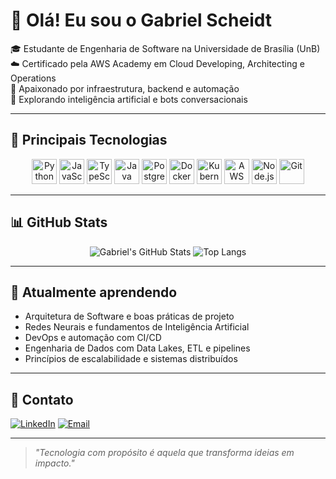 # 👋 Olá! Eu sou o Gabriel Scheidt

🎓 Estudante de Engenharia de Software na Universidade de Brasília (UnB)  
☁️ Certificado pela AWS Academy em Cloud Developing, Architecting e Operations  
🔧 Apaixonado por infraestrutura, backend e automação  
🤖 Explorando inteligência artificial e bots conversacionais

---

## 🚀 Principais Tecnologias

<div align="center">
  
  <img src="https://cdn.jsdelivr.net/gh/devicons/devicon/icons/python/python-original.svg" height="40" alt="Python" />
  <img src="https://cdn.jsdelivr.net/gh/devicons/devicon/icons/javascript/javascript-original.svg" height="40" alt="JavaScript" />
  <img src="https://cdn.jsdelivr.net/gh/devicons/devicon/icons/typescript/typescript-original.svg" height="40" alt="TypeScript" />
  <img src="https://cdn.jsdelivr.net/gh/devicons/devicon/icons/java/java-original.svg" height="40" alt="Java" />
  <img src="https://cdn.jsdelivr.net/gh/devicons/devicon/icons/postgresql/postgresql-original.svg" height="40" alt="PostgreSQL" />
  <img src="https://cdn.jsdelivr.net/gh/devicons/devicon/icons/docker/docker-original.svg" height="40" alt="Docker" />
  <img src="https://cdn.jsdelivr.net/gh/devicons/devicon/icons/kubernetes/kubernetes-plain.svg" height="40" alt="Kubernetes" />
  <img src="https://cdn.jsdelivr.net/gh/devicons/devicon/icons/amazonwebservices/amazonwebservices-original.svg" height="40" alt="AWS" />
  <img src="https://cdn.jsdelivr.net/gh/devicons/devicon/icons/nodejs/nodejs-original.svg" height="40" alt="Node.js" />
  <img src="https://cdn.jsdelivr.net/gh/devicons/devicon/icons/git/git-original.svg" height="40" alt="Git" />

</div>

---

## 📊 GitHub Stats

<div align="center">

![Gabriel's GitHub Stats](https://github-readme-stats.vercel.app/api?username=Gxaite&show_icons=true&theme=default&hide_title=true)
![Top Langs](https://github-readme-stats.vercel.app/api/top-langs/?username=Gxaite&layout=compact)

</div>

---
## 🧠 Atualmente aprendendo
- Arquitetura de Software e boas práticas de projeto
- Redes Neurais e fundamentos de Inteligência Artificial
- DevOps e automação com CI/CD
- Engenharia de Dados com Data Lakes, ETL e pipelines
- Princípios de escalabilidade e sistemas distribuídos


---

## 💼 Contato
[![LinkedIn](https://img.shields.io/badge/-LinkedIn-blue?style=flat-square&logo=linkedin&logoColor=white&link=https://linkedin.com/in/gabriel-scheidt-a431b3218/)](https://linkedin.com/in/gabriel-scheidt-a431b3218/)
[![Email](https://img.shields.io/badge/-Email-red?style=flat-square&logo=gmail&logoColor=white&link=mailto:gabrielscheidt2000@gmail.com)](mailto:gabrielscheidt2000@gmail.com)

---

> _"Tecnologia com propósito é aquela que transforma ideias em impacto."_  
